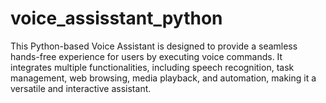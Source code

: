 # voice_assisstant_python
This Python-based Voice Assistant is designed to provide a seamless hands-free experience for users by executing voice commands. It integrates multiple functionalities, including speech recognition, task management, web browsing, media playback, and automation, making it a versatile and interactive assistant.
